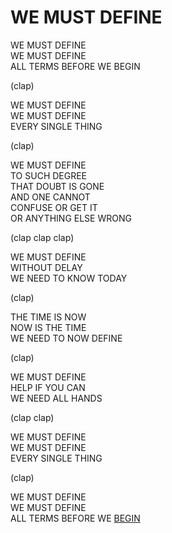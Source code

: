 # WE MUST DEFINE 

WE MUST DEFINE\
WE MUST DEFINE\
ALL TERMS BEFORE WE BEGIN

(clap)

WE MUST DEFINE\
WE MUST DEFINE\
EVERY SINGLE THING

(clap)

WE MUST DEFINE\
TO SUCH DEGREE\
THAT DOUBT IS GONE\
AND ONE CANNOT\
CONFUSE OR GET IT\
OR ANYTHING ELSE WRONG

(clap clap clap)

WE MUST DEFINE\
WITHOUT DELAY\
WE NEED TO KNOW TODAY

(clap)

THE TIME IS NOW\
NOW IS THE TIME\
WE NEED TO NOW DEFINE

(clap)

WE MUST DEFINE\
HELP IF YOU CAN\
WE NEED ALL HANDS

(clap clap)

WE MUST DEFINE\
WE MUST DEFINE\
EVERY SINGLE THING

(clap)

WE MUST DEFINE\
WE MUST DEFINE\
ALL TERMS BEFORE WE [BEGIN](https://www.todepond.com/report/definitions-that-dont-matter/)


